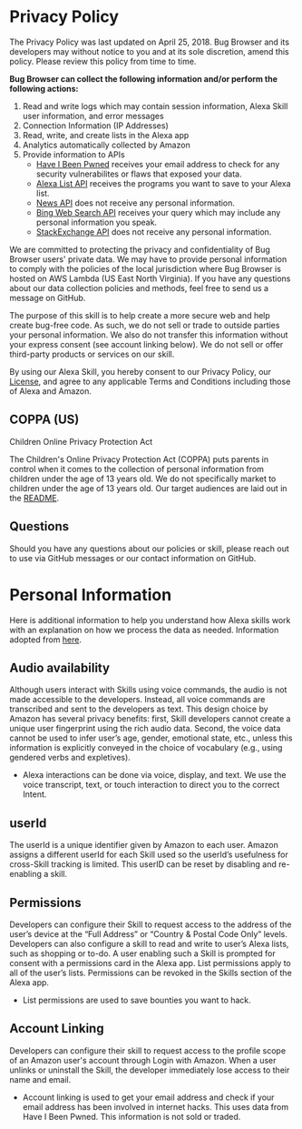 # Privacy Policy
The Privacy Policy was last updated on April 25, 2018. Bug Browser and its developers may without notice to you and at its sole discretion, amend this policy. Please review this policy from time to time. 

**Bug Browser can collect the following information and/or perform the following actions:**

1. Read and write logs which may contain session information, Alexa Skill user information, and error messages
2. Connection Information (IP Addresses)
3. Read, write, and create lists in the Alexa app
4. Analytics automatically collected by Amazon
5. Provide information to APIs
    * [Have I Been Pwned](https://haveibeenpwned.com/API/v2) receives your email address to check for any security vulnerabilites or flaws that exposed your data.
    * [Alexa List API](https://developer.amazon.com/alexa-skills-kit/shopping-and-to-do-lists) receives the programs you want to save to your Alexa list.
    * [News API](https://newsapi.org/docs) does not receive any personal information.
    * [Bing Web Search API](https://azure.microsoft.com/en-us/services/cognitive-services/bing-web-search-api/) receives your query which may include any personal information you speak.
    * [StackExchange API](https://api.stackexchange.com/docs) does not receive any personal information.

We are committed to protecting the privacy and confidentiality of Bug Browser users' private data. We may have to provide personal information to comply with the policies of the local jurisdiction where Bug Browser is hosted on AWS Lambda (US East North Virginia). If you have any questions about our data collection policies and methods, feel free to send us a message on GitHub.

The purpose of this skill is to help create a more secure web and help create bug-free code. As such, we do not sell or trade to outside parties your personal information. We also do not transfer this information without your express consent (see account linking below). We do not sell or offer third-party products or services on our skill.

By using our Alexa Skill, you hereby consent to our Privacy Policy, our [License](LICENSE.md), and agree to any applicable Terms and Conditions including those of Alexa and Amazon.

## COPPA (US)
Children Online Privacy Protection Act

The Children's Online Privacy Protection Act (COPPA) puts parents in control when it comes to the collection of personal information from children under the age of 13 years old. We do not specifically market to children under the age of 13 years old. Our target audiences are laid out in the [README](README.md).

## Questions

Should you have any questions about our policies or skill, please reach out to use via GitHub messages or our contact information on GitHub.

# Personal Information
Here is additional information to help you understand how Alexa skills work with an explanation on how we process the data as needed. Information adopted from [here](https://petsymposium.org/2017/papers/hotpets/amazon-alexa-skills-ecosystem-privacy.pdf).

## Audio availability

Although users interact with Skills using voice commands, the audio is not made accessible to the developers. Instead, all voice commands are transcribed and sent to the developers as text. This design choice by Amazon has several privacy benefits: first, Skill developers cannot create a unique user fingerprint using the rich audio data. Second, the voice data cannot be used to infer user’s age, gender, emotional state, etc., unless this information is explicitly conveyed in the choice of vocabulary (e.g., using gendered verbs and expletives).

  * Alexa interactions can be done via voice, display, and text. We use the voice transcript, text, or touch interaction to direct you to the correct Intent.

## userId

The userId is a unique identifier given by Amazon to each user. Amazon assigns a different userId for each Skill used so the userId’s usefulness for cross-Skill tracking is limited. This userID can be reset by disabling and re-enabling a skill.

## Permissions

Developers can configure their Skill to request access to the address of the user’s device at the “Full Address” or “Country & Postal Code Only” levels. Developers can also configure a skill to read and write to user’s Alexa lists, such as shopping or to-do. A user enabling such a Skill is prompted for consent with a permissions card in the Alexa app. List permissions apply to all of the user’s lists. Permissions can be revoked in the Skills section of the Alexa app.

  * List permissions are used to save bounties you want to hack.

## Account Linking

Developers can configure their skill to request access to the profile scope of an Amazon user's account through Login with Amazon. When a user unlinks or uninstall the Skill, the developer immediately lose access to their name and email.

   * Account linking is used to get your email address and check if your email address has been involved in internet hacks. This uses data from Have I Been Pwned. This information is not sold or traded.
